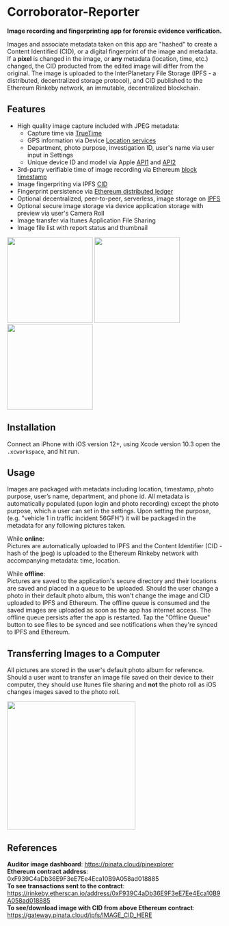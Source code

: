 # Corroborator-Reporter

**Image recording and fingerprinting app for forensic evidence verification.**  

Images and associate metadata taken on this app are "hashed" to create a Content Identified (CID), or a digital fingerprint of the image and metadata. If a **pixel** is changed in the image, or **any** metadata (location, time, etc.) changed, the CID producted from the edited image will differ from the original. The image is uploaded to the InterPlanetary File Storage (IPFS - a distributed, decentralized storage protocol), and CID published to the Ethereum Rinkeby network, an immutable, decentralized blockchain.


## Features  
  - High quality image capture included with JPEG metadata:
    -  Capture time via [TrueTime](https://github.com/instacart/TrueTime.swift)
    -  GPS information via Device [Location services](https://developer.apple.com/documentation/corelocation/cllocationmanager)
    -  Department, photo purpose, investigation ID, user's name via user input in Settings
    -  Unique device ID and model via Apple [API1](https://developer.apple.com/documentation/uikit/uidevice/1620059-identifierforvendor) and [API2](https://developer.apple.com/documentation/foundation/processinfo/1417911-environment)
  - 3rd-party verifiable time of image recording via Ethereum [block timestamp](https://rinkeby.etherscan.io/blocks)
  - Image fingerpriting via IPFS [CID](https://docs.ipfs.io/guides/concepts/cid/)
  - Fingerprint persistence via [Ethereum distributed ledger](https://ethereum.org/beginners/)
  - Optional decentralized, peer-to-peer, serverless, image storage on [IPFS](https://ipfs.io/)
  - Optional secure image storage via device application storage with preview via user's Camera Roll
  - Image transfer via Itunes Application File Sharing
  - Image file list with report status and thumbnail
  


<img src="https://github.com/Corroborator-Net/Corroborator-iOS/blob/master/IMG_0433.png" width="200"> <img src="https://github.com/Corroborator-Net/Corroborator-iOS/blob/master/IMG_0434.png" width="200"> <img src="https://github.com/Corroborator-Net/Corroborator-iOS/blob/master/IMG_0251.png" width="200">  


## Installation
Connect an iPhone with iOS version 12+, using Xcode version 10.3 open the `.xcworkspace`, and hit run.

## Usage  
Images are packaged with metadata including location, timestamp, photo purpose, user’s name, department, and phone id. All metadata is automatically populated (upon login and photo recording) except the photo purpose, which a user can set in the settings. Upon setting the purpose, (e.g. "vehicle 1 in traffic incident 56GFH") it will be packaged in the metadata for any following pictures taken.

While **online**:  
Pictures are automatically uploaded to IPFS and the Content Identifier (CID - hash of the jpeg) is uploaded to the Ethereum Rinkeby network with accompanying metadata: time, location.


While **offline**:  
Pictures are saved to the application's secure directory and their locations are saved and placed in a queue to be uploaded. Should the user change a photo in their default photo album, this won't change the image and CID uploaded to IPFS and Ethereum. The offline queue is consumed and the saved images are uploaded as soon as the app has internet access. The offline queue persists after the app is restarted. Tap the "Offline Queue" button to see files to be synced and see notifications when they're synced to IPFS and Ethereum. 

## Transferring Images to a Computer  
All pictures are stored in the user's default photo album for reference. Should a user want to transfer an image file saved on their device to their computer, they should use Itunes file sharing and **not** the photo roll as iOS changes images saved to the photo roll. 

<img src="https://github.com/Corroborator-Net/Corroborator-iOS/blob/master/IMG_filesharing.png" width="300">



## References  
**Auditor image dashboard**: https://pinata.cloud/pinexplorer  
**Ethereum contract address**: 0xF939C4aDb36E9F3eE7Ee4Eca10B9A058ad018885  
**To see transactions sent to the contract**: https://rinkeby.etherscan.io/address/0xF939C4aDb36E9F3eE7Ee4Eca10B9A058ad018885  
**To see/download image with CID from above Ethereum contract**: https://gateway.pinata.cloud/ipfs/IMAGE_CID_HERE  


